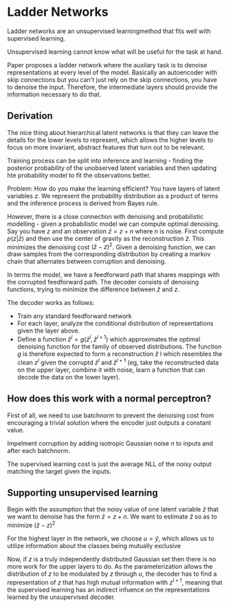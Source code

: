 # Ladder Networks
Ladder networks are an unsupervised learningmethod that fits well with supervised learning.

Unsupervised learning cannot know what will be useful for the task at hand.

Paper proposes a ladder network where the auxilary task is to denoise representations at every
level of the model. Basically an autoencoder with skip connections but you can't just
rely on the skip connections, you have to denoise the input. Therefore, the intermediate
layers should provide the information necessary to do that.

## Derivation
The nice thing about hierarchical latent networks is that they can leave the details for the
lower levels to represent, which allows the higher levels to focus on more invariant, abstract
features that turn out to be relevant.

Training process can be split into inference and learning - finding the posterior
probability of the unobserved latent variables and then updating hte probability model to fit
the observations better.

Problem: How do you make the learning efficient? You have layers of latent variables $z$. We represent
the probability distribution as a product of terms and the inference process is derived from
Bayes rule.

However, there is a close connection with denoising and probabilistic modelling - given a probabilistic
model we can compute optimal denoising. Say you have $z$ and an observation $\bar z = z + n$ where $n$
is noise. First compute $p(z | \bar z)$ and then use the center of gravity as the reconstruction
$\hat z$. This minimizes the denoising cost $(\hat z - z)^2$. Given a denoising function, we can draw
samples from the corresponding distribution by creating a markov chain that alternates between
corruption and denoising.

In terms the model, we have a feedforward path that shares mappings with the corrupted feedforward
path. The decoder consists of denoising functions, trying to minimize the difference between
$\hat z$ and $z$.

The decoder works as follows:
 - Train any standard feedforward network
 - For each layer, analyze the conditional distribution of representations
   given the layer above.
 - Define a function $\hat z^l = g(\bar z^l, \hat z^{l + 1})$ which approximates
   the optimal denoising function for the family of observed distributions. The function
   $g$ is therefore expected to form a reconstruction $\hat z$ l which resembles
   the clean $z^l$ given the corruptd $\bar z^l$ and $\hat z^{l + 1}$ (eg, take the
   reconstructed data on the upper layer, combine it with noise, learn a function
   that can decode the data on the lower layer).

## How does this work with a normal perceptron?
First of all, we need to use batchnorm to prevent the denoising cost from
encouraging a trivial solution where the encoder just outputs a constant value.

Impelment corruption by adding isotropic Gaussian noise $n$ to inputs and
after each batchnorm.

The supervised learning cost is just the average NLL of the noisy output
matching the target given the inputs.

## Supporting unsupervised learning
Begin with the assumption that the noisy value of
one latent variable $\bar z$ that we want to denoise has the form
$\bar z = z + n$. We want to estimate $\hat z$ so as to minimize
$(\hat z - z)^2$

For the highest layer in the network, we choose $u = \hat y$, which allows
us to utilize information about the classes being mutually exclusive

Now, if $z$ is a truly independently distributed Gaussian set then there is
no more work for the upper layers to do. As the parameterization allows the distribution
of $z$ to be modulated by $z$ through $u$, the decoder has to find
a representation of $z$ that has high mutual information with $z^{l + 1}$, meaning
that the supervised learning has an indirect infuence on the representations learned by
the unsupervised decoder.
